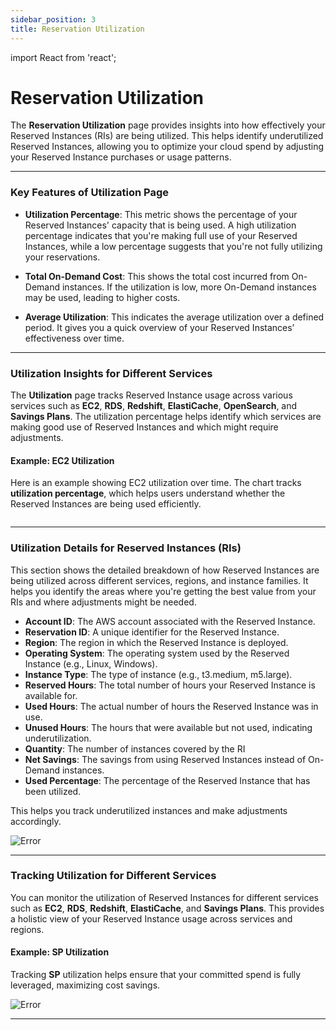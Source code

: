 ```yaml
---
sidebar_position: 3
title: Reservation Utilization
---
```


import React from 'react';

# Reservation Utilization

The **Reservation Utilization** page provides insights into how effectively your Reserved Instances (RIs) are being utilized. This helps identify underutilized Reserved Instances, allowing you to optimize your cloud spend by adjusting your Reserved Instance purchases or usage patterns.

---

### Key Features of Utilization Page

- **Utilization Percentage**: This metric shows the percentage of your Reserved Instances' capacity that is being used. A high utilization percentage indicates that you're making full use of your Reserved Instances, while a low percentage suggests that you're not fully utilizing your reservations.

- **Total On-Demand Cost**: This shows the total cost incurred from On-Demand instances. If the utilization is low, more On-Demand instances may be used, leading to higher costs.

- **Average Utilization**: This indicates the average utilization over a defined period. It gives you a quick overview of your Reserved Instances’ effectiveness over time.

---

### Utilization Insights for Different Services

The **Utilization** page tracks Reserved Instance usage across various services such as **EC2**, **RDS**, **Redshift**, **ElastiCache**, **OpenSearch**, and **Savings Plans**. The utilization percentage helps identify which services are making good use of Reserved Instances and which might require adjustments.

#### Example: EC2 Utilization

Here is an example showing EC2 utilization over time. The chart tracks **utilization percentage**, which helps users understand whether the Reserved Instances are being used efficiently.

<div style={{ textAlign: 'center' }}>
  <img src="/img/reservations/ec2-utilize.png" alt="" />
</div>

---

### Utilization Details for Reserved Instances (RIs)

This section shows the detailed breakdown of how Reserved Instances are being utilized across different services, regions, and instance families. It helps you identify the areas where you're getting the best value from your RIs and where adjustments might be needed.

- **Account ID**: The AWS account associated with the Reserved Instance.
- **Reservation ID**: A unique identifier for the Reserved Instance.
- **Region**: The region in which the Reserved Instance is deployed.
- **Operating System**: The operating system used by the Reserved Instance (e.g., Linux, Windows).
- **Instance Type**: The type of instance (e.g., t3.medium, m5.large).
- **Reserved Hours**: The total number of hours your Reserved Instance is available for.
- **Used Hours**: The actual number of hours the Reserved Instance was in use.
- **Unused Hours**: The hours that were available but not used, indicating underutilization.
- **Quantity**: The number of instances covered by the RI
- **Net Savings**: The savings from using Reserved Instances instead of On-Demand instances.
- **Used Percentage**: The percentage of the Reserved Instance that has been utilized.

This helps you track underutilized instances and make adjustments accordingly.

<div style={{ textAlign: 'center' }}>
  <img src="/img/reservations/ec2-utilizationcoverage.png" alt="Error" />
</div>

---

### Tracking Utilization for Different Services

You can monitor the utilization of Reserved Instances for different services such as **EC2**, **RDS**, **Redshift**, **ElastiCache**, and **Savings Plans**. This provides a holistic view of your Reserved Instance usage across services and regions.

#### Example: SP Utilization

Tracking **SP** utilization helps ensure that your committed spend is fully leveraged, maximizing cost savings.

<div style={{ textAlign: 'center' }}>
  <img src="/img/reservations/sp-coverage.png" alt="Error" />
</div>

---
